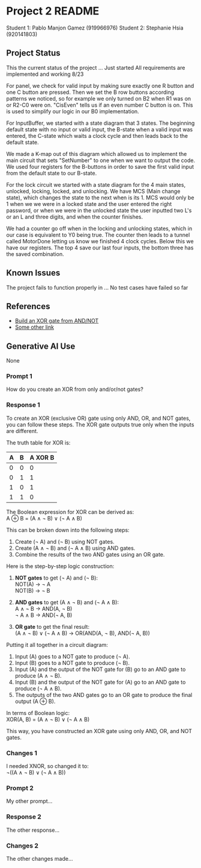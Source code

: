 # Project 2 README

Student 1: Pablo Manjon Gamez (919966976)
Student 2: Stephanie Hsia (920141803)

## Project Status
This the current status of the project ...
Just started
All requirements are implemented and working 8/23

For panel, we check for valid input by making sure exactly one R button and one C button are pressed. Then we set the B row buttons according patterns we noticed, so for example we only turned on B2 when R1 was on or R2-C0 were on. "CisEven" tells us if an even number C button is on. This is used to simplify our logic in our B0 implementation.

For InputBuffer, we started with a state diagram that 3 states. The beginning default state with no input or valid input, the B-state when a valid input was entered, the C-state which waits a clock cycle and then leads back to the default state.

We made a K-map out of this diagram which allowed us to implement the main circuit that sets "SetNumber" to one when we want to output the code. We used four registers for the B-buttons in order to save the first valid input from the default state to our B-state. 

For the lock circuit we started with a state diagram for the 4 main states, unlocked, locking, locked, and unlocking. We have MCS (Main change state), which changes the state to the next when is its 1. MCS would only be 1 when we we were in a locked state and the user entered the right password, or when we were in the unlocked state the user inputted two L's or an L and three digits, and when the counter finishes.

We had a counter go off when in the locking and unlocking states, which in our case is equivalent to Y0 being true. The counter then leads to a tunnel called MotorDone letting us know we finished 4 clock cycles.
Below this we have our registers. The top 4 save our last four inputs, the bottom three has the saved combination.


## Known Issues
The project fails to function properly in ...
No test cases have failed so far

## References
* [Build an XOR gate from AND/NOT](https://electronics.stackexchange.com/questions/487529/build-an-xor-gate-from-and-not)
* [Some other link](https://stackoverflow.com)

## Generative AI Use
None

### Prompt 1
How do you create an XOR from only and/or/not gates?

### Response 1
To create an XOR (exclusive OR) gate using only AND, OR, and NOT gates, you can follow these steps. The XOR gate outputs true only when the inputs are different.

The truth table for XOR is:

| A | B | A XOR B |
|---|---|---------|
| 0 | 0 |    0    |
| 0 | 1 |    1    |
| 1 | 0 |    1    |
| 1 | 1 |    0    |

The Boolean expression for XOR can be derived as:\
A &oplus; B = (A &and; &not; B) &or; (&not; A &and; B)

This can be broken down into the following steps:

1. Create \(&not; A\) and \(&not; B\) using NOT gates.
1. Create \(A &and; &not; B\) and \(&not; A &and; B\) using AND gates.
1. Combine the results of the two AND gates using an OR gate.

Here is the step-by-step logic construction:

1. **NOT gates** to get \(&not; A\) and \(&not; B\):\
   NOT(A) &rarr; &not; A\
   NOT(B) &rarr; &not; B

1. **AND gates** to get \(A &and; &not; B\) and \(&not; A &and; B\):\
   A &and; &not; B &rarr; AND(A, &not; B)\
   &not; A &and; B &rarr; AND(&not; A, B)

1. **OR gate** to get the final result:\
   (A &and; &not; B) &or; (&not; A &and; B) &rarr; OR(AND(A, &not; B), AND(&not; A, B))

Putting it all together in a circuit diagram:

1. Input \(A\) goes to a NOT gate to produce \(&not; A\).
1. Input \(B\) goes to a NOT gate to produce \(&not; B\).
1. Input \(A\) and the output of the NOT gate for \(B\) go to an AND gate to produce \(A &and; &not; B\).
1. Input \(B\) and the output of the NOT gate for \(A\) go to an AND gate to produce \(&not; A &and; B\).
1. The outputs of the two AND gates go to an OR gate to produce the final output \(A &oplus; B\).

In terms of Boolean logic:\
XOR(A, B) = \(A &and; &not; B\) &or; \(&not; A &and; B\) 

This way, you have constructed an XOR gate using only AND, OR, and NOT gates.

### Changes 1
I needed XNOR, so changed it to:\
&not;\(\(A &and; &not; B\) &or; \(&not; A &and; B\)\)

### Prompt 2
My other prompt...

### Response 2
The other response...

### Changes 2
The other changes made...